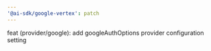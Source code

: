 ```yaml
---
'@ai-sdk/google-vertex': patch
---
```


feat (provider/google): add googleAuthOptions provider configuration setting
